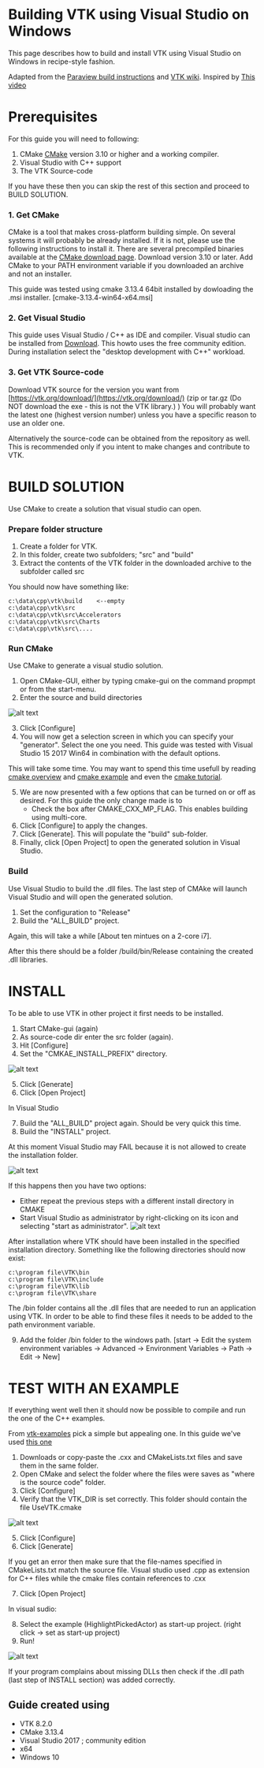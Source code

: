 Building VTK using Visual Studio on Windows
=============================================

This page describes how to build and install VTK using Visual Studio on Windows in recipe-style fashion.

Adapted from the [Paraview build instructions](https://gitlab.kitware.com/paraview/paraview/-/blob/master/Documentation/dev/build.md) and [VTK wiki](https://vtk.org/Wiki/VTK/Building/Windows).
Inspired by [This video](https://www.youtube.com/watch?v=IgvbhyDh8r0)

Prerequisites
=============
For this guide you will need to following:

1. CMake [CMake](http://www.cmake.org/) version 3.10 or higher and a working compiler.
2. Visual Studio with C++ support
3. The VTK Source-code

If you have these then you can skip the rest of this section and proceed to BUILD SOLUTION.


### 1. Get CMake

CMake is a tool that makes cross-platform building simple. On several systems it will probably be already installed. If it is not, please use the following instructions to install it.
There are several precompiled binaries available at the [CMake download page](https://cmake.org/download/). Download version 3.10 or later.
Add CMake to your PATH environment variable if you downloaded an archive and not an installer.

This guide was tested using cmake 3.13.4 64bit installed by dowloading the .msi installer. [cmake-3.13.4-win64-x64.msi]


### 2. Get Visual Studio

This guide uses Visual Studio / C++ as IDE and compiler. Visual studio can be installed from [Download](https://visualstudio.microsoft.com/vs/community/).
This howto uses the free community edition.
During installation select the "desktop development with C++" workload.

### 3. Get VTK Source-code

Download VTK source for the version you want from [https://vtk.org/download/](https://vtk.org/download/)  (zip or tar.gz (Do NOT download the exe - this is not the VTK library.) )
You will probably want the latest one (highest version number) unless you have a specific reason to use an older one.

Alternatively the source-code can be obtained from the repository as well. This is recommended only if you intent to make changes and contribute to VTK.


BUILD SOLUTION
===============
Use CMake to create a solution that visual studio can open.

### Prepare folder structure

1. Create a folder for VTK.
2. In this folder, create two subfolders; "src" and "build"
3. Extract the contents of the VTK folder in the downloaded archive to the subfolder called src

You should now have something like:

```
c:\data\cpp\vtk\build    <--empty
c:\data\cpp\vtk\src
c:\data\cpp\vtk\src\Accelerators
c:\data\cpp\vtk\src\Charts
c:\data\cpp\vtk\src\....
```

### Run CMake

Use CMake to generate a visual studio solution.

1. Open CMake-GUI, either by typing cmake-gui on the command propmpt or from the start-menu.
2. Enter the source and build directories

![alt text](./Documentation/dev/images/cmake1.png)

3. Click [Configure]
4. You will now get a selection screen in which you can specify your "generator". Select the one you need. This guide was tested with Visual Studio 15 2017 Win64 in combination with the default options.

This will take some time. You may want to spend this time usefull by reading [cmake overview](https://cmake.org/overview/) and [cmake example](https://cmake.org/examples) and even the [cmake tutorial](https://cmake.org/cmake-tutorial/).

5. We are now presented with a few options that can be turned on or off as desired. For this guide the only change made is to
   - Check the box after CMAKE_CXX_MP_FLAG. This enables building using multi-core.
6. Click [Configure] to apply the changes.
7. Click [Generate]. This will populate the "build" sub-folder.
8. Finally, click [Open Project] to open the generated solution in Visual Studio.

### Build

Use Visual Studio to build the .dll files.
The last step of CMAke will launch Visual Studio and will open the generated solution.

1. Set the configuration to "Release"
2. Build the "ALL_BUILD" project.

Again, this will take a while [About ten mintues on a 2-core i7].

After this there should be a folder /build/bin/Release containing the created .dll libraries.

INSTALL
========
To be able to use VTK in other project it first needs to be installed.

1. Start CMake-gui (again)
2. As source-code dir enter the src folder (again).
3. Hit [Configure]
4. Set the "CMKAE_INSTALL_PREFIX" directory.

![alt text](./Documentation/dev/images/cmake4.png)


5. Click [Generate]
6. Click [Open Project]

In Visual Studio

7. Build the "ALL_BUILD" project again. Should be very quick this time.
8. Build the "INSTALL" project.

At this moment Visual Studio may FAIL because it is not allowed to create the installation folder.

![alt text](./Documentation/dev/images/adminerror1.png)


If this happens then you have two options:
- Either repeat the previous steps with a different install directory in CMAKE
- Start Visual Studio as administrator by right-clicking on its icon and selecting "start as administrator". ![alt text](./Documentation/dev/images/vs4.png)

After installation where VTK should have been installed in the specified installation directory. Something like the following directories should now exist:

```
c:\program file\VTK\bin
c:\program file\VTK\include
c:\program file\VTK\lib
c:\program file\VTK\share
```

The /bin folder contains all the .dll files that are needed to run an application using VTK. In order to be able to find these files it needs to be added to the path environment variable.

9. Add the folder /bin folder to the windows path. [start -> Edit the system environment variables -> Advanced -> Environment Variables -> Path -> Edit -> New]


TEST WITH AN EXAMPLE
=====================

If everything went well then it should now be possible to compile and run the one of the C++ examples.

From [vtk-examples](https://kitware.github.io/vtk-examples/site/Cxx/) pick a simple but appealing one. In this guide we've used [this one](https://kitware.github.io/vtk-examples/site/Cxx/Picking/HighlightPickedActor/)

1. Downloads or copy-paste the .cxx and CMakeLists.txt files and save them in the same folder.
2. Open CMake and select the folder where the files were saves as "where is the source code" folder.
3. Click [Configure]
4. Verify that the VTK_DIR is set correctly. This folder should contain the file UseVTK.cmake

![alt text](./Documentation/dev/images/cmake5.png)


5. Click [Configure]
6. Click [Generate]

If you get an error then make sure that the file-names specified in CMakeLists.txt match the source file. Visual studio used .cpp as extension for C++ files while the cmake files contain references to .cxx

7. Click [Open Project]

In visual sudio:

8. Select the example (HighlightPickedActor) as start-up project. (right click -> set as start-up project)
9. Run!

![alt text](./Documentation/dev/images/TestHighlightPickedActor.png)

If your program complains about missing DLLs then check if the .dll path (last step of INSTALL section) was added correctly.


Guide created using
--------------------

- VTK 8.2.0
- CMake 3.13.4
- Visual Studio 2017 ; community edition
- x64
- Windows 10
